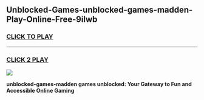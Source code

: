 
## Unblocked-Games-unblocked-games-madden-Play-Online-Free-9ilwb
<h3>
<a href="https://premium76.site?title=unblocked-games-madden&ref=26A">CLICK TO PLAY</a></h3>
<hr>

<h3>
<a href="https://premium76.site?title=unblocked-games-madden&ref=26A">CLICK 2 PLAY</a>
  
</h3>

<a href="https://premium76.site?title=unblocked-games-madden&ref=26A"><img src="https://clearcache.store/games.png"></a>


**unblocked-games-madden games unblocked: Your Gateway to Fun and Accessible Online Gaming**
